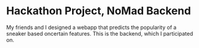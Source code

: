# Hackathon Project, NoMad Backend
My friends and I designed a webapp that predicts the popularity of a sneaker based oncertain features. This is the backend, which I participated on.
